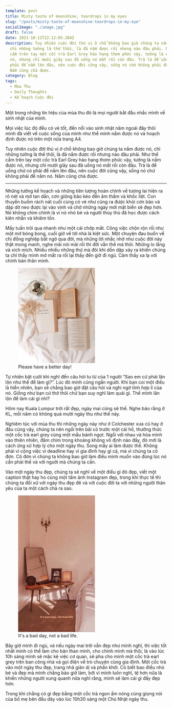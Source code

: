 ```yaml
---
template: post
title: Misty taste of moonshine, teardrops in my eyes
slug: "/posts/misty-taste-of-moonshine-teardrops-in-my-eye"
socialImage: "./image.jpg"
draft: false
date: 2021-10-11T22:12:03.284Z
description: Tuy nhiên cuộc đời thú vị ở chỗ không bao giờ chúng ta nắm được nó,
  chỉ những tưởng là thế thôi, là đã nắm được rồi nhưng nào đâu phải. Như thể
  cầm trên tay một cốc trà Earl Grey hảo hạng thơm phức vậy, tưởng là nắm được
  nó, nhưng chỉ mười giây sau đã uống nó mất rồi còn đâu. Trà là để uống chứ có
  phải để nắm lên đâu, nên cuộc đời cũng vậy, sống nó chứ không phải để nắm nó.
  Nắm cũng chả được.
category: Blog
tags:
  - Mùa Thu
  - Daily Thoughts
  - Kế hoạch Cuộc đời
---
```


Một trong những tín hiệu của mùa thu đó là mọi người bắt đầu nhắc mình về sinh nhật của mình.

 

Mọi việc lúc đó đều có vẻ tốt, đến nỗi vào sinh nhật năm ngoái đây thôi mình đã viết về cuộc sống của mình như thể mình nắm được nó và hoạch định được nó trên một nửa trang A4.

Tuy nhiên cuộc đời thú vị ở chỗ không bao giờ chúng ta nắm được nó, chỉ những tưởng là thế thôi, là đã nắm được rồi nhưng nào đâu phải. Như thể cầm trên tay một cốc trà Earl Grey hảo hạng thơm phức vậy, tưởng là nắm được nó, nhưng chỉ mười giây sau đã uống nó mất rồi còn đâu. Trà là để uống chứ có phải để nắm lên đâu, nên cuộc đời cũng vậy, sống nó chứ không phải để nắm nó. Nắm cũng chả được.

***

Những tưởng kế hoạch và những tiên lượng hoàn chỉnh về tương lai hiện ra rõ nét và mờ tan dần, cơn giông bão kéo đến âm thầm và khốc liệt. Con thuyền buồm rách nát cuối cùng có vẻ như cũng ra được khỏi cơn bão và dập dờ neo được lại vào vịnh và chờ những ngày mới mặt biển sẽ đẹp hơn. Nó không chìm chính là vì nó nhỏ bé và người thủy thủ đã học được cách kiên nhẫn và khiêm tốn.

 

Mấy tuần trôi qua nhanh như một cái chớp mắt. Công việc chộn rộn rối như một mớ bòng bong, cuối giờ về tới nhà là kiệt sức. Một chuyện đau buồn về chị đồng nghiệp bất ngờ qua đời, mà những lời nhắc nhở như cuộc đời này thật mong manh, nghe mãi nói mãi rồi thì đời vẫn thế mà thôi. Những lo lắng và xích mích. Nhiều nhiều những thứ mà đôi khi dồn dập xảy ra khiến chúng ta chỉ thấy mình mở mắt ra rồi lại thấy đến giờ đi ngủ. Cảm thấy xa lạ với chính bản thân mình.

 

<figure class="float-right" style="width: 240px">
	<img src="./book.jpg" alt="Books">
	<figcaption>Please have a better day! </figcaption>
</figure>

Tự nhiên bật cười khi nghĩ đến câu hỏi tu từ của 1 người “Sao em cứ phải lăn lộn như thế để làm gì?”. Lúc đó mình cũng ngẩn người. Khi bạn coi một điều là hiển nhiên, bạn sẽ chẳng bao giờ đặt câu hỏi và nghi ngờ tính hợp lí của nó. Giống như bạn cứ thở thôi chứ bạn suy nghĩ làm quái gì. Thế mình lăn lộn để làm cái gì nhỉ?

 

Hôm nay Kuala Lumpur trời rất đẹp, ngày mai cũng sẽ thế. Nghe bảo rằng ở KL, mỗi năm có không quá mười ngày thu như thế này.

 

Nghiêm túc với mùa thu thì những ngày này như ở Colchester xưa cũ hay ở đâu cũng vậy, chúng ta nên ngồi trên bãi cỏ trước một cái hồ, thưởng thức một cốc trà earl grey cùng một mẩu bánh ngọt. Ngồi với nhau và hòa mình vào thiên nhiên, đắm chìm trong khoảng không vô định nào đấy, đó mới là cách ứng xử hợp lý cho một ngày thu. Song mấy ai làm được thế. Không phải vì cộng việc vì deadline hay vì gia đình hay gì cả, mà vì chúng ta cô đơn. Cô đơn vì chúng ta không bao giờ làm điều mình muốn vào đúng lúc nó cần phải thế và với người mà chúng ta cần.

 

Vào một ngày thu đẹp, chúng ta sẽ nghĩ về một điều gì đó đẹp, viết một caption thật hay ho cùng một tấm ảnh Instagram đẹp, trong khi thực tế thì chúng ta đối xử với ngày thu đẹp đẽ và với cuộc đời ta với những người thân yêu của ta một cách chả ra sao.

 
<figure class="float-left" style="width: 240px">
	<img src="./bad-day.jpg" alt="Bad Day, not Bad Life">
	<figcaption>It's a bad day, not a bad life.</figcaption>
</figure>

Bây giờ mình đi ngủ, và nếu ngày mai trời vẫn đẹp như mình nghĩ, thì việc tốt nhất mình có thể làm cho bản than mình, cho chính mình mà thôi, là vào lúc 10h sáng mình sẽ mặc kệ việc cơ quan, sẽ pha cho mình một cốc trà earl grey trên ban công nhà và gọi điện về trò chuyện cùng gia đình. Một cốc trà vào một ngày thu đẹp, trang nhã giản dị và phấn khởi. Có biết bao điều nhỏ bé và đẹp mà mình chẳng bảo giờ làm, bởi vì mình luôn nghĩ, tệ hơn nữa là khiến những người xung quanh nữa nghĩ rằng, mình sẽ làm cái gì đấy đẹp hơn.

 

Trong khi chẳng có gì đẹp bằng một cốc trà ngon ấm nóng cùng giọng nói của bố mẹ bên đầu dây vào lúc 10h30 sáng một Chủ Nhật ngày thu.
